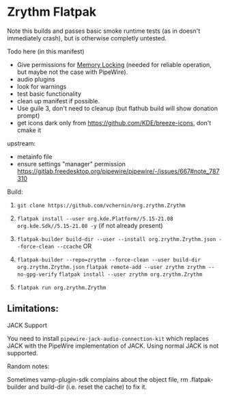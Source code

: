 # Zrythm Flatpak

Note this builds and passes basic smoke runtime tests (as in doesn't immediately crash), but is otherwise completly untested.

Todo
here (in this manifest)
- Give permissions for [Memory Locking](https://manual.zrythm.org/en/getting-started/system-requirements.html#memory-locking) (needed for reliable operation, but maybe not the case with PipeWire).
- audio plugins
- look for warnings
- test basic functionality
- clean up manifest if possible.
- Use guile 3, don't need to cleanup (but flathub build will show donation prompt)
- get icons dark only from https://github.com/KDE/breeze-icons, don't cmake it


upstream:
- metainfo file
- ensure settings "manager" permission https://gitlab.freedesktop.org/pipewire/pipewire/-/issues/667#note_787310


Build:

1. `git clone https://github.com/vchernin/org.zrythm.Zrythm`

2.  `flatpak install --user org.kde.Platform//5.15-21.08 org.kde.Sdk//5.15-21.08 -y` (if not already present)

3. `flatpak-builder build-dir --user --install org.zrythm.Zrythm.json --force-clean --ccache`
OR
3. `flatpak-builder --repo=zrythm --force-clean --user build-dir org.zrythm.Zrythm.json`
`flatpak remote-add --user zrythm zrythm --no-gpg-verify`
`flatpak install --user zrythm org.zrythm.Zrythm`

4. `flatpak run org.zrythm.Zrythm`


## Limitations:

JACK Support

You need to install `pipewire-jack-audio-connection-kit` which replaces JACK with the PipeWire implementation of JACK. Using normal JACK is not supported.

Random notes:

Sometimes vamp-plugin-sdk complains about the object file, rm .flatpak-builder and build-dir (i.e. reset the cache) to fix it.